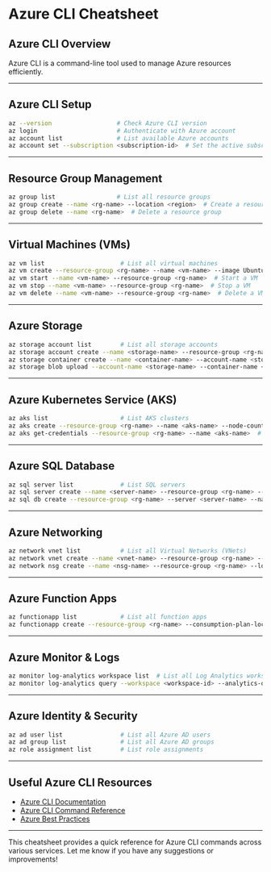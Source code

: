 # Azure CLI Cheatsheet

## **Azure CLI Overview**
Azure CLI is a command-line tool used to manage Azure resources efficiently.

---

## **Azure CLI Setup**
```sh
az --version                  # Check Azure CLI version
az login                      # Authenticate with Azure account
az account list               # List available Azure accounts
az account set --subscription <subscription-id>  # Set the active subscription
```

---

## **Resource Group Management**
```sh
az group list                 # List all resource groups
az group create --name <rg-name> --location <region>  # Create a resource group
az group delete --name <rg-name>  # Delete a resource group
```

---

## **Virtual Machines (VMs)**
```sh
az vm list                     # List all virtual machines
az vm create --resource-group <rg-name> --name <vm-name> --image UbuntuLTS --admin-username <user> --generate-ssh-keys  # Create a VM
az vm start --name <vm-name> --resource-group <rg-name>  # Start a VM
az vm stop --name <vm-name> --resource-group <rg-name>  # Stop a VM
az vm delete --name <vm-name> --resource-group <rg-name>  # Delete a VM
```

---

## **Azure Storage**
```sh
az storage account list        # List all storage accounts
az storage account create --name <storage-name> --resource-group <rg-name> --location <region> --sku Standard_LRS  # Create a storage account
az storage container create --name <container-name> --account-name <storage-name>  # Create a storage container
az storage blob upload --account-name <storage-name> --container-name <container-name> --file <local-file> --name <blob-name>  # Upload a file to Azure Blob Storage
```

---

## **Azure Kubernetes Service (AKS)**
```sh
az aks list                    # List AKS clusters
az aks create --resource-group <rg-name> --name <aks-name> --node-count 2 --enable-addons monitoring --generate-ssh-keys  # Create an AKS cluster
az aks get-credentials --resource-group <rg-name> --name <aks-name>  # Connect to an AKS cluster
```

---

## **Azure SQL Database**
```sh
az sql server list             # List SQL servers
az sql server create --name <server-name> --resource-group <rg-name> --location <region> --admin-user <user> --admin-password <password>  # Create an Azure SQL Server
az sql db create --resource-group <rg-name> --server <server-name> --name <db-name> --service-objective S0  # Create an Azure SQL database
```

---

## **Azure Networking**
```sh
az network vnet list           # List all Virtual Networks (VNets)
az network vnet create --name <vnet-name> --resource-group <rg-name> --location <region> --address-prefix 10.0.0.0/16  # Create a VNet
az network nsg create --name <nsg-name> --resource-group <rg-name> --location <region>  # Create a Network Security Group (NSG)
```

---

## **Azure Function Apps**
```sh
az functionapp list            # List all function apps
az functionapp create --resource-group <rg-name> --consumption-plan-location <region> --runtime python --name <app-name> --storage-account <storage-name>  # Create a Function App
```

---

## **Azure Monitor & Logs**
```sh
az monitor log-analytics workspace list  # List all Log Analytics workspaces
az monitor log-analytics query --workspace <workspace-id> --analytics-query "AzureActivity | take 10"  # Query logs
```

---

## **Azure Identity & Security**
```sh
az ad user list                # List all Azure AD users
az ad group list               # List all Azure AD groups
az role assignment list        # List role assignments
```

---

## **Useful Azure CLI Resources**
- [Azure CLI Documentation](https://docs.microsoft.com/en-us/cli/azure/)
- [Azure CLI Command Reference](https://docs.microsoft.com/en-us/cli/azure/reference-index?view=azure-cli-latest)
- [Azure Best Practices](https://docs.microsoft.com/en-us/azure/architecture/framework/)

---

This cheatsheet provides a quick reference for Azure CLI commands across various services. Let me know if you have any suggestions or improvements!

